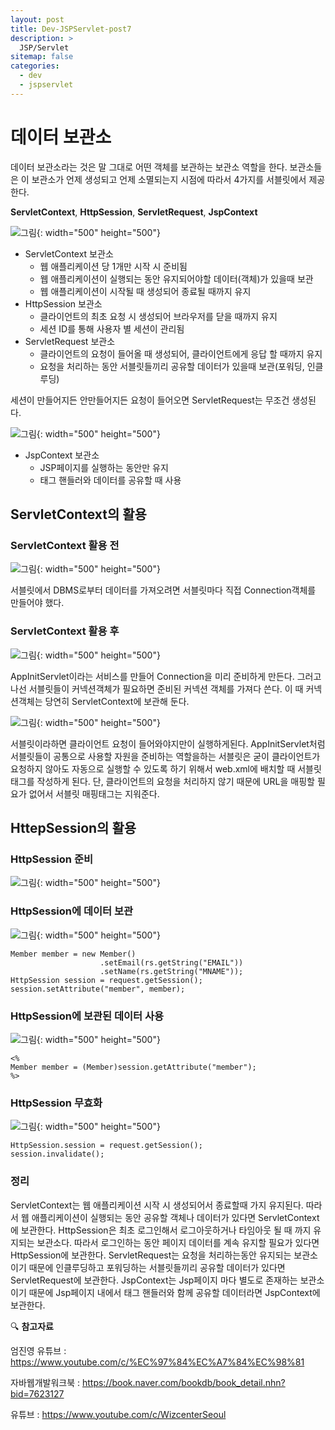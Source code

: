 ```yaml
---
layout: post
title: Dev-JSPServlet-post7
description: >
  JSP/Servlet
sitemap: false
categories:
  - dev
  - jspservlet
---
```


# 데이터 보관소

데이터 보관소라는 것은  말 그대로 어떤 객체를 보관하는 보관소 역할을 한다.
보관소들은 이 보관소가 언제 생성되고 언제 소멸되는지 시점에 따라서 4가지를 서블릿에서 제공한다.

**ServletContext**, **HttpSession**, **ServletRequest**, **JspContext**

![그림](/assets/img/jspservlet/0603/0603-12.png){: width="500" height="500"}

- ServletContext 보관소
  - 웹 애플리케이션 당 1개만 시작 시 준비됨
  - 웹 애플리케이션이 실행되는 동안 유지되어야할 데이터(객체)가 있을때 보관
  - 웹 애플리케이션이 시작될 때 생성되어 종료될 때까지 유지
- HttpSession 보관소
  - 클라이언트의 최초 요청 시 생성되어 브라우저를 닫을 때까지 유지
  - 세션 ID를 통해 사용자 별 세션이 관리됨
- ServletRequest 보관소
  - 클라이언트의 요청이 들어올 때 생성되어, 클라이언트에게 응답 할 때까지 유지
  - 요청을 처리하는 동안 서블릿들끼리 공유할 데이터가 있을때 보관(포워딩, 인클루딩)

세션이 만들어지든 안만들어지든 요청이 들어오면 ServletRequest는 무조건 생성된다.

![그림](/assets/img/jspservlet/0603/0603-12.png){: width="500" height="500"}

- JspContext 보관소
  - JSP페이지를 실행하는 동안만 유지
  - 태그 핸들러와 데이터를 공유할 때 사용

## ServletContext의 활용

### ServletContext 활용 전

![그림](/assets/img/jspservlet/0603/0603-14.png){: width="500" height="500"}

서블릿에서 DBMS로부터 데이터를 가져오려면 서블릿마다 직접 Connection객체를 만들어야 했다.

### ServletContext 활용 후

![그림](/assets/img/jspservlet/0603/0603-15.png){: width="500" height="500"}

AppInitServlet이라는 서비스를 만들어 Connection을 미리 준비하게 만든다. 그러고나선 서블릿들이 커넥션객체가 필요하면 준비된 커넥션 객체를 가져다 쓴다. 이 때 커넥션객체는 당연히 ServletContext에 보관해 둔다.

![그림](/assets/img/jspservlet/0603/0603-16.png){: width="500" height="500"}

서블릿이라하면 클라이언트 요청이 들어와야지만이 실행하게된다. AppInitServlet처럼 서블릿들이 공통으로 사용할 자원을 준비하는 역할을하는 서블릿은 굳이 클라이언트가 요청하지 않아도 자동으로 실행할 수 있도록 하기 위해서 web.xml에 배치할 때 서블릿태그를 작성하게 된다. 단, 클라이언트의 요청을 처리하지 않기 때문에 URL을 매핑할 필요가 없어서 서블릿 매핑태그는 지워준다.

## HttepSession의 활용

### HttpSession 준비

![그림](/assets/img/jspservlet/0603/0603-17.png){: width="500" height="500"}

### HttpSession에 데이터 보관

![그림](/assets/img/jspservlet/0603/0603-18.png){: width="500" height="500"}
~~~
Member member = new Member()
                    .setEmail(rs.getString("EMAIL"))
                    .setName(rs.getString("MNAME"));
HttpSession session = request.getSession();
session.setAttribute("member", member);
~~~

### HttpSession에 보관된 데이터 사용

![그림](/assets/img/jspservlet/0603/0603-19.png){: width="500" height="500"}
~~~
<%
Member member = (Member)session.getAttribute("member");
%>
~~~

### HttpSession 무효화

![그림](/assets/img/jspservlet/0603/0603-20.png){: width="500" height="500"}
~~~
HttpSession.session = request.getSession();
session.invalidate();
~~~

### 정리

ServletContext는 웹 애플리케이션 시작 시 생성되어서 종료할때 가지 유지된다. 따라서 웹 애플리케이션이 실행되는 동안 공유할 객체나 데이터가 있다면 ServletContext에 보관한다.
HttpSession은 최초 로그인해서 로그아웃하거나 타임아웃 될 때 까지 유지되는 보관소다. 따라서 로그인하는 동안 페이지 데이터를 계속 유지할 필요가 있다면 HttpSession에 보관한다.
ServletRequest는 요청을 처리하는동안 유지되는 보관소이기 때문에 인클루딩하고 포워딩하는 서블릿들끼리 공유할 데이터가 있다면 ServletRequest에 보관한다.
JspContext는 Jsp페이지 마다 별도로 존재하는 보관소이기 때문에 Jsp페이지 내에서 태그 핸들러와 함께 공유할 데이터라면 JspContext에 보관한다.


🔍 **참고자료**

엄진영 유튜브 : <https://www.youtube.com/c/%EC%97%84%EC%A7%84%EC%98%81>

자바웹개발워크북 : <https://book.naver.com/bookdb/book_detail.nhn?bid=7623127>

유튜브 : <https://www.youtube.com/c/WizcenterSeoul>